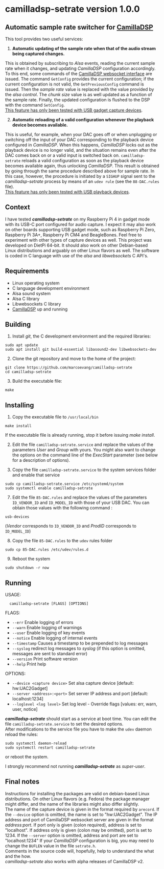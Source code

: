 # **camilladsp-setrate  version 1.0.0**

## Automatic sample rate switcher for [CamillaDSP](https://github.com/HEnquist/camilladsp)

This tool provides two useful services:

1. **Automatic updating of the sample rate when that of the audio stream being captured changes.**

This is obtained by subscribing to *Alsa* events, reading the current sample rate when it changes, and updating *CamillaDSP* configuration accordingly. To this end, some commands of the [CamillaDSP websocket interface]( https://github.com/HEnquist/camilladsp/blob/master/websocket.md) are issued. The command `GetConfig` provides the current configuration; if the current configuration is not valid, the `GetPreviousConfig` command is issued. Then the _sample rate_ value is replaced with the value provided by the *alsa control*. The _chunk size_ value is as well updated as a function of the sample rate.  Finally, the updated configuration is flushed to the DSP with the command `SetConfig`.  
<u>This feature has only been tested with USB gadget capture devices</u>.

2. **Automatic reloading of a valid configuration whenever the playback device becomes available.**    

This is useful, for example, when your DAC goes off or when unplugging or switching off the input  of your DAC corresponding to the playback device configured in *CamillaDSP*. When this happens, _CamillaDSP_ locks out as the playback device is no longer valid, and the situation remains even after the DAC comes back on or a valid input is switched back on.  `camilladsp-setrate` reloads a valid configuration as soon as the playback device becomes available again, thus unlocking _CamillaDSP_. This result is obtained by going through the same procedure described above for sample rate. In this case, however, the procedure is initiated by a `SIGHUP` signal sent to the _camilladsp-setrate_ process by means of an `udev rule` (see the `88-DAC.rules` file).  
<u>This feature has only been tested with USB playback devices</u>.

## Context
I have tested **_camilladsp-setrate_**  on my Raspberry Pi 4 in gadget mode with its USB-C port configured for audio capture. I expect it may also work on other boards supporting USB gadget mode, such as Raspberry Pi Zero, Raspberry Pi 3A+, Raspberry Pi CM4 and BeagleBones. Feel free to experiment with other types of capture devices as well.
This project was developed on DietPi 64-bit. It should also work on other Debian-based Linux distributions and arguably on other Linux flavors as well. 
The software is coded in C language with use of the *alsa* and *libwebsockets* C API's.

## Requirements
- Linux operating system
- C language development environment
- Alsa sound system
- Alsa C library
- Libwebsockets C library
- [CamillaDSP](https://github.com/HEnquist/camilladsp) up and running

## Building

1. Install *git*, the C development environment and the required libraries:
```
sudo apt update  
sudo apt install git build-essential libasound2-dev libwebsockets-dev
```
2. Clone the git repository and move to the home of the project:
```
git clone https://github.com/marcoevang/camilladsp-setrate
cd camilladsp-setrate
```
3. Build the executable file:

```
make
```
## Installing

1. Copy the executable file to `/usr/local/bin`

```
make install
```
If the executable file is already running, stop it before issuing *make install*.

2. Edit the file `camilladsp-setrate.service` and replace the values of the parameters _User_ and _Group_ with yours. You might also want to change the options on the command line of the _ExecStart_ parameter (see below for a description of options).

3. Copy the file `camilladsp-setrate.service` to the system services folder and enable that service

```
sudo cp camilladsp-setrate.service /etc/systemd/system
sudo systemctl enable camilladsp-setrate
```
7. Edit the file `85-DAC.rules` and replace the values of the parameters `ID_VENDOR_ID` and `ID_MODEL_ID` with those of your USB DAC.
You can obtain those values with the following command :
```
usb-devices
```
(_Vendor_ corresponds to `ID_VENDOR_ID` and _ProdID_ corresponds to `ID_MODEL_ID`)  

8. Copy the file `85-DAC.rules` to the `udev` rules folder
```
sudo cp 85-DAC.rules /etc/udev/rules.d
```
9. Reboot the system
```
sudo shutdown -r now
```
## Running
USAGE: 

```
  camilladsp-setrate [FLAGS] [OPTIONS]
```
FLAGS:

- `--err`                Enable logging of errors
- `--warn`              Enable logging of warnings
- `--user`              Enable logging of key events
- `--notice`          Enable logging of internal events
- `--timestamp`    Causes a timestamp to be prepended to log messages
- `--syslog`          redirect log messages to _syslog_ (if this option is omitted, messages are sent to standard error)
- `--version`        Print software version
- `--help`              Print help

OPTIONS:

- `--device <capture device>`   Set alsa capture device [default: hw:UAC2Gadget]
- `--server <address>:<port>`   Set server IP address and port [default: localhost:1234]
- `--loglevel <log level>`         Set log level - Override flags [values: err, warn, user, notice]

***camilladsp-setrate*** should start as a service at boot time. You can edit the file `camilladsp-setrate.service` to set the desired options.  
After modifications to the service file you have to make the `udev` daemon reload the rules:

```
sudo systemctl daemon-reload
sudo systemctl restart camilladsp-setrate
```
or reboot the system.

I strongly recommend not running ***camilladsp-setrate*** as *super-user*.

## Final notes
Instructions for installing the packages are valid on debian-based Linux distributions. On other Linux flavors (e.g. Fedora) the package manager might differ, and the name of the libraries might also differ slightly.  
The name of the capture device is given in the format required by `arecord`. If the `--device` option is omitted, the name is set to "hw:UAC2Gadget".
The IP address and port of CamillaDSP websocket server are given in the format _address_:_port_. If port only is given (colon required), address is set to "localhost". If address only is given (colon may be omitted), port is set to 1234. If the `--server` option is omitted, address and port are set to "localhost:1234"
If your _CamillaDSP_ configuration is big, you may need to change the `BUFLEN` value in the file `setrate.h`.  
Comments in the source code will, hopefully, help to understand the what and the how.  
_camilladsp-setrate_ also works with alpha releases of CamillaDSP v2.
